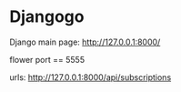 # Djangogo

Django main page:
    http://127.0.0.1:8000/

flower port == 5555

urls:
    http://127.0.0.1:8000/api/subscriptions
